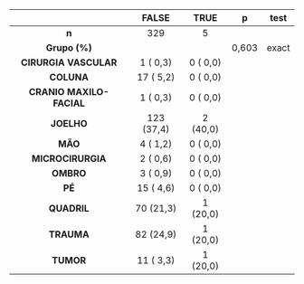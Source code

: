

|           &nbsp;           |   FALSE    |   TRUE   |   p   |  test  |
|:--------------------------:|:----------:|:--------:|:-----:|:------:|
|           **n**            |    329     |    5     |       |        |
|       **Grupo (%)**        |            |          | 0,603 | exact  |
|   **CIRURGIA VASCULAR**    |  1 ( 0,3)  | 0 ( 0,0) |       |        |
|         **COLUNA**         | 17 ( 5,2)  | 0 ( 0,0) |       |        |
|  **CRANIO MAXILO-FACIAL**  |  1 ( 0,3)  | 0 ( 0,0) |       |        |
|         **JOELHO**         | 123 (37,4) | 2 (40,0) |       |        |
|          **MÃO**           |  4 ( 1,2)  | 0 ( 0,0) |       |        |
|     **MICROCIRURGIA**      |  2 ( 0,6)  | 0 ( 0,0) |       |        |
|         **OMBRO**          |  3 ( 0,9)  | 0 ( 0,0) |       |        |
|           **PÉ**           | 15 ( 4,6)  | 0 ( 0,0) |       |        |
|        **QUADRIL**         | 70 (21,3)  | 1 (20,0) |       |        |
|         **TRAUMA**         | 82 (24,9)  | 1 (20,0) |       |        |
|         **TUMOR**          | 11 ( 3,3)  | 1 (20,0) |       |        |

